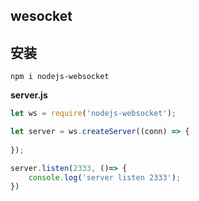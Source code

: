 ## wesocket



## 安装
``` shell
npm i nodejs-websocket
```

**server.js**

``` js
let ws = require('nodejs-websocket');

let server = ws.createServer((conn) => {
    
});

server.listen(2333, ()=> {
    console.log('server listen 2333');
})
```